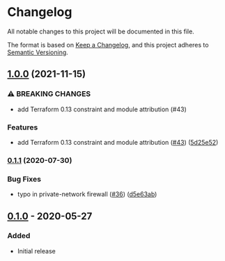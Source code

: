 # Changelog

All notable changes to this project will be documented in this file.

The format is based on
[Keep a Changelog](https://keepachangelog.com/en/1.0.0/),
and this project adheres to
[Semantic Versioning](https://semver.org/spec/v2.0.0.html).

## [1.0.0](https://www.github.com/terraform-google-modules/terraform-google-data-fusion/compare/v0.1.1...v1.0.0) (2021-11-15)


### ⚠ BREAKING CHANGES

* add Terraform 0.13 constraint and module attribution (#43)

### Features

* add Terraform 0.13 constraint and module attribution ([#43](https://www.github.com/terraform-google-modules/terraform-google-data-fusion/issues/43)) ([5d25e52](https://www.github.com/terraform-google-modules/terraform-google-data-fusion/commit/5d25e5278eef4db9a5e4430218d133042d56015f))

### [0.1.1](https://www.github.com/terraform-google-modules/terraform-google-data-fusion/compare/v0.1.0...v0.1.1) (2020-07-30)


### Bug Fixes

* typo in private-network firewall ([#36](https://www.github.com/terraform-google-modules/terraform-google-data-fusion/issues/36)) ([d5e63ab](https://www.github.com/terraform-google-modules/terraform-google-data-fusion/commit/d5e63ab8653290b8bf38988f221c4d09824c5407))

## [0.1.0] - 2020-05-27

### Added

- Initial release

[Unreleased]: https://github.com/terraform-google-modules/terraform-google-data-fusion/compare/v0.1.0...HEAD
[0.1.0]: https://github.com/terraform-google-modules/terraform-google-data-fusion/releases/tag/v0.1.0
